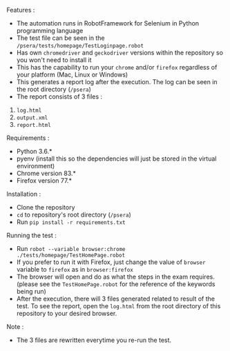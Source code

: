Features : 
- The automation runs in RobotFramework for Selenium in Python programming language
- The test file can be seen in the `/psera/tests/homepage/TestLoginpage.robot`
- Has own `chromedriver` and `geckodriver` versions within the repository so you won't need to install it
- This has the capability to run your `chrome` and/or `firefox` regardless of your platform (Mac, Linux or Windows) 
- This generates a report log after the execution. The log can be seen in the root directory (`/psera`)
- The report consists of 3 files : 
1. `log.html`
2. `output.xml`
3. `report.html`

Requirements : 

- Python 3.6.*
- pyenv (install this so the dependencies will just be stored in the virtual environment)
- Chrome version 83.*
- Firefox version 77.*

Installation : 

- Clone the repository
- `cd` to repository's root directory (`/psera`)
- Run `pip install -r requirements.txt`

Running the test : 
- Run `robot --variable browser:chrome  ./tests/homepage/TestHomePage.robot`
- If you prefer to run it with Firefox, just change the value of `browser` variable to `firefox` as in `browser:firefox`
- The browser will open and do as what the steps in the exam requires. (please see the `TestHomePage.robot` for the reference of the keywords being run)
- After the execution, there will 3 files generated related to result of the test. To see the report, open the `log.html` from the root directory of this repository to your desired browser.

Note : 
- The 3 files are rewritten everytime you re-run the test.
 